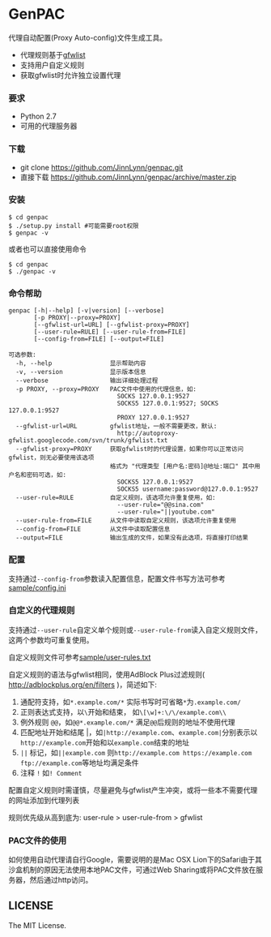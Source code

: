 # GenPAC

代理自动配置(Proxy Auto-config)文件生成工具。

* 代理规则基于[gfwlist][]
* 支持用户自定义规则
* 获取gfwlist时允许独立设置代理

### 要求

* Python 2.7
* 可用的代理服务器

### 下载

* git clone https://github.com/JinnLynn/genpac.git
* 直接下载 https://github.com/JinnLynn/genpac/archive/master.zip

### 安装

```shell
$ cd genpac
$ ./setup.py install #可能需要root权限
$ genpac -v
```

  或者也可以直接使用命令
  
```shell
$ cd genpac
$ ./genpac -v
```

### 命令帮助

```
genpac [-h|--help] [-v|version] [--verbose]
       [-p PROXY|--proxy=PROXY]
       [--gfwlist-url=URL] [--gfwlist-proxy=PROXY]
       [--user-rule=RULE] [--user-rule-from=FILE]
       [--config-from=FILE] [--output=FILE]
              
可选参数:
  -h, --help                显示帮助内容
  -v, --version             显示版本信息
  --verbose                 输出详细处理过程
  -p PROXY, --proxy=PROXY   PAC文件中使用的代理信息，如:
                              SOCKS 127.0.0.1:9527
                              SOCKS5 127.0.0.1:9527; SOCKS 127.0.0.1:9527
                              PROXY 127.0.0.1:9527
  --gfwlist-url=URL         gfwlist地址，一般不需要更改，默认: 
                              http://autoproxy-gfwlist.googlecode.com/svn/trunk/gfwlist.txt
  --gfwlist-proxy=PROXY     获取gfwlist时的代理设置，如果你可以正常访问gfwlist，则无必要使用该选项
                            格式为 "代理类型 [用户名:密码]@地址:端口" 其中用户名和密码可选，如: 
                              SOCKS5 127.0.0.1:9527
                              SOCKS5 username:password@127.0.0.1:9527
  --user-rule=RULE          自定义规则，该选项允许重复使用，如:
                              --user-rule="@@sina.com"
                              --user-rule="||youtube.com"
  --user-rule-from=FILE     从文件中读取自定义规则，该选项允许重复使用
  --config-from=FILE        从文件中读取配置信息
  --output=FILE             输出生成的文件，如果没有此选项，将直接打印结果
```

### 配置

支持通过`--config-from`参数读入配置信息，配置文件书写方法可参考[sample/config.ini][]

### 自定义的代理规则

支持通过`--user-rule`自定义单个规则或`--user-rule-from`读入自定义规则文件，这两个参数均可重复使用。

自定义规则文件可参考[sample/user-rules.txt][]

自定义规则的语法与gfwlist相同，使用AdBlock Plus过滤规则( http://adblockplus.org/en/filters )，简述如下:
  
1. 通配符支持，如`*.example.com/*` 实际书写时可省略`*`为`.example.com/`
2. 正则表达式支持，以`\`开始和结束， 如`\[\w]+:\/\/example.com\\`
3. 例外规则 `@@`，如`@@*.example.com/*` 满足`@@`后规则的地址不使用代理
4. 匹配地址开始和结尾 |，如`|http://example.com`、`example.com|`分别表示以`http://example.com`开始和以`example.com`结束的地址
5. `||` 标记，如`||example.com` 则`http://example.com https://example.com ftp://example.com`等地址均满足条件
6. 注释 `!` 如`! Comment`

配置自定义规则时需谨慎，尽量避免与gfwlist产生冲突，或将一些本不需要代理的网址添加到代理列表

规则优先级从高到底为: user-rule > user-rule-from > gfwlist

### PAC文件的使用

如何使用自动代理请自行Google，需要说明的是Mac OSX Lion下的Safari由于其沙盒机制的原因无法使用本地PAC文件，可通过Web Sharing或将PAC文件放在服务器，然后通过http访问。

## LICENSE

The MIT License.

[gfwlist]: http://autoproxy-gfwlist.googlecode.com/svn/trunk/gfwlist.txt
[sample/config.ini]: https://github.com/JinnLynn/genpac/blob/master/sample/config.ini
[sample/user-rules.txt]: https://github.com/JinnLynn/genpac/blob/master/sample/user-rules.txt
[1]:http://jeeker.net